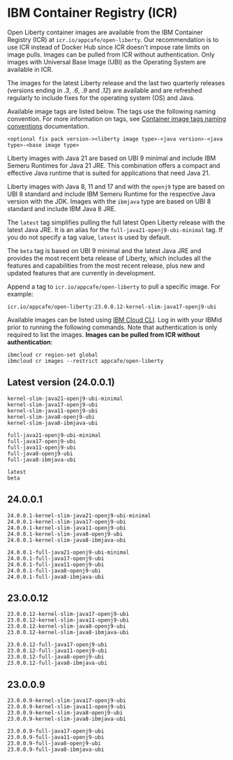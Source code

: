 
# IBM Container Registry (ICR)

Open Liberty container images are available from the IBM Container Registry (ICR) at `icr.io/appcafe/open-liberty`. Our recommendation is to use ICR instead of Docker Hub since ICR doesn't impose rate limits on image pulls. Images can be pulled from ICR without authentication. Only images with Universal Base Image (UBI) as the Operating System are available in ICR.

The images for the latest Liberty release and the last two quarterly releases (versions ending in _.3_, _.6_, _.9_ and _.12_) are available and are refreshed regularly to include fixes for the operating system (OS) and Java.

Available image tags are listed below. The tags use the following naming convention. For more information on tags, see [Container image tags naming conventions](https://docs-draft-openlibertyio.mqj6zf7jocq.us-south.codeengine.appdomain.cloud/docs/latest/container-images.html#tags) documentation.
```
<optional fix pack version-><liberty image type>-<java version>-<java type>-<base image type>
```

Liberty images with Java 21 are based on UBI 9 minimal and include IBM Semeru Runtimes for Java 21 JRE. This combination offers a compact and effective Java runtime that is suited for applications that need Java 21.

Liberty images with Java 8, 11 and 17 and with the `openj9` type are based on UBI 8 standard and include IBM Semeru Runtime for the respective Java version with the JDK. Images with the `ibmjava` type are based on UBI 8 standard and include IBM Java 8 JRE.

The `latest` tag simplifies pulling the full latest Open Liberty release with the latest Java JRE. It is an alias for the `full-java21-openj9-ubi-minimal` tag. If you do not specify a tag value, `latest` is used by default.

The `beta` tag is based on UBI 9 minimal and the latest Java JRE and provides the most recent beta release of Liberty, which includes all the features and capabilities from the most recent release, plus new and updated features that are currently in development.

Append a tag to `icr.io/appcafe/open-liberty` to pull a specific image. For example: 
```
icr.io/appcafe/open-liberty:23.0.0.12-kernel-slim-java17-openj9-ubi
```

Available images can be listed using [IBM Cloud CLI](https://cloud.ibm.com/docs/cli?topic=cli-getting-started). Log in with your IBMid prior to running the following commands. Note that authentication is only required to list the images. **Images can be pulled from ICR without authentication**: 
```
ibmcloud cr region-set global 
ibmcloud cr images --restrict appcafe/open-liberty
```

## Latest version (24.0.0.1)

```
kernel-slim-java21-openj9-ubi-minimal
kernel-slim-java17-openj9-ubi
kernel-slim-java11-openj9-ubi
kernel-slim-java8-openj9-ubi
kernel-slim-java8-ibmjava-ubi

full-java21-openj9-ubi-minimal
full-java17-openj9-ubi
full-java11-openj9-ubi
full-java8-openj9-ubi
full-java8-ibmjava-ubi

latest
beta
```

## 24.0.0.1

```
24.0.0.1-kernel-slim-java21-openj9-ubi-minimal
24.0.0.1-kernel-slim-java17-openj9-ubi
24.0.0.1-kernel-slim-java11-openj9-ubi
24.0.0.1-kernel-slim-java8-openj9-ubi
24.0.0.1-kernel-slim-java8-ibmjava-ubi

24.0.0.1-full-java21-openj9-ubi-minimal
24.0.0.1-full-java17-openj9-ubi
24.0.0.1-full-java11-openj9-ubi
24.0.0.1-full-java8-openj9-ubi
24.0.0.1-full-java8-ibmjava-ubi
```

## 23.0.0.12

```
23.0.0.12-kernel-slim-java17-openj9-ubi
23.0.0.12-kernel-slim-java11-openj9-ubi
23.0.0.12-kernel-slim-java8-openj9-ubi
23.0.0.12-kernel-slim-java8-ibmjava-ubi

23.0.0.12-full-java17-openj9-ubi
23.0.0.12-full-java11-openj9-ubi
23.0.0.12-full-java8-openj9-ubi
23.0.0.12-full-java8-ibmjava-ubi
```

## 23.0.0.9

```
23.0.0.9-kernel-slim-java17-openj9-ubi
23.0.0.9-kernel-slim-java11-openj9-ubi
23.0.0.9-kernel-slim-java8-openj9-ubi
23.0.0.9-kernel-slim-java8-ibmjava-ubi

23.0.0.9-full-java17-openj9-ubi
23.0.0.9-full-java11-openj9-ubi
23.0.0.9-full-java8-openj9-ubi
23.0.0.9-full-java8-ibmjava-ubi
```
